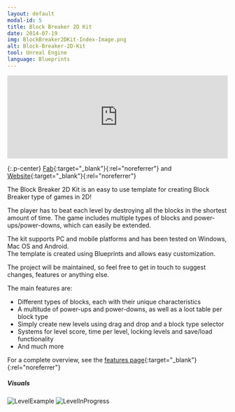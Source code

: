 ```yaml
---
layout: default
modal-id: 5
title: Block Breaker 2D Kit
date: 2014-07-19
img: BlockBreaker2DKit-Index-Image.png
alt: Block-Breaker-2D-Kit
tool: Unreal Engine
language: Blueprints
---
```


<iframe src="https://widgets.gamejolt.com/package/v1?key=R2df7EYr&theme=dark" frameborder="0" width="100%" height="190"></iframe>  

{:.p-center}
[Fab][fab]{:target="_blank"}{:rel="noreferrer"} and [Website][website]{:target="_blank"}{:rel="noreferrer"}

The Block Breaker 2D Kit is an easy to use template for creating Block Breaker type of games in 2D!

The player has to beat each level by destroying all the blocks in the shortest amount of time.
The game includes multiple types of blocks and power-ups/power-downs, which can easily be extended.

The kit supports PC and mobile platforms and has been tested on Windows, Mac OS and Android.        
The template is created using Blueprints and allows easy customization.
 
The project will be maintained, so feel free to get in touch to suggest changes, features or anything else.

The main features are:
- Different types of blocks, each with their unique characteristics
- A multitude of power-ups and power-downs, as well as a loot table per block type
- Simply create new levels using drag and drop and a block type selector
- Systems for level score, time per level, locking levels and save/load functionality
- And much more

For a complete overview, see the [features page][feature-page]{:target="_blank"}{:rel="noreferrer"}

##### Visuals

<img src="{{site.baseurl}}/assets/images/block_breaker_2d_kit/LevelExample.png" class="img-responsive img-centered" alt="LevelExample"/>
<img src="{{site.baseurl}}/assets/images/block_breaker_2d_kit/LevelInProgress.PNG" class="img-responsive img-centered" alt="LevelInProgress"/>

[fab]: https://www.fab.com/listings/2004b211-8551-4792-9576-a98a50eddf46
[website]: https://gracesgames.com/BlockBreaker2DKit/
[feature-page]: https://gracesgames.com/BlockBreaker2DKit/features/
